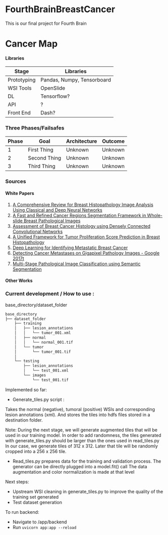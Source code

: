 # FourthBrainBreastCancer
This is our final project for Fourth Brain

# Cancer Map
#### Libraries
| Stage       | Libraries |
|--           |--         |
| Prototyping | Pandas, Numpy, Tensorboard    |
| WSI Tools   | OpenSlide |
| DL          | Tensorflow? |
| API         | ?         |
| Front End   | Dash?     |


### Three Phases/Failsafes
| Phase | Goal | Architecture |  Outcome |
|--         |--            |--                    |--|
| 1 | First Thing | Unknown | Unknown |
| 2 | Second Thing | Unknown | Unknown |
| 3 | Third Thing  | Unknown | Unknown |

### Sources
#### White Papers
1. [A Comprehensive Review for Breast Histopathology Image Analysis Using Classical and Deep Neural Networks](https://arxiv.org/pdf/2003.12255v2.pdf)
2. [A Fast and Refined Cancer Regions Segmentation Framework in Whole-slide Breast Pathological Images](https://www.ncbi.nlm.nih.gov/pmc/articles/PMC7239841/pdf/41598_2020_Article_65026.pdf)
3. [Assessment of Breast Cancer Histology using Densely Connected Convolutional Networks](https://arxiv.org/pdf/1804.04595.pdf)
4. [A Unified Framework for Tumor Proliferation Score Prediction in Breast Histopathology](https://arxiv.org/pdf/1612.07180.pdf)
5. [Deep Learning for Identifying Metastatic Breast Cancer](https://arxiv.org/pdf/1606.05718.pdf) 
6. [Detecting Cancer Metastases on Gigapixel Pathology Images - Google 2017t](https://arxiv.org/pdf/1703.02442)
7. [Multi-Stage Pathological Image Classification using Semantic Segmentation](https://openaccess.thecvf.com/content_ICCV_2019/papers/Takahama_Multi-Stage_Pathological_Image_Classification_Using_Semantic_Segmentation_ICCV_2019_paper.pdf)
#### Other Works



### Current development / How to use :

base_directory/dataset_folder
```bash
base_directory
├── dataset_folder
    ├── training
    │   ├── lesion_annotations
    │   │   └── tumor_001.xml
    │   ├── normal
    │   │   └── normal_001.tif
    │   └── tumor
    │       └── tumor_001.tif
    │
    └── testing
        ├── lesion_annotations
        │   └── test_001.xml
        └── images
            └── test_001.tif
```

Implemented so far:

- Generate_tiles.py script :

Takes the normal (negative), tumoral (positive) WSIs and corresponding lesion annotations (xml).
And stores the tiles into hdfs files stored in a destination folder.

Note: During the next stage, we will generate augmented tiles that will be used in our training model.
In order to add randomness, the tiles generated with generate_tiles.py should be larger than the ones used in read_tiles.py
In our case, we generate tiles of 312 x 312. Later that tile will be randomly cropped into a 256 x 256 tile.

- Read_tiles.py prepares data for the training and validation process. The generator can be directly plugged into a model.fit() call
The data augmentation and color normalization is made at that level

Next steps:
- Upstream WSI cleaning in generate_tiles.py to improve the quality of the training set generated
- Test dataset generation

To run backend:
- Navigate to /app/backend
- Run `uvicorn app:app --reload`
